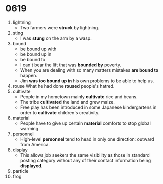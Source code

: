 # 0619

1. lightning
   - Two farmers were **struck** by lightning.
2. sting
   - I was **stung** on the arm by a wasp.
3. bound
   - be bound up with
   - be bound up in
   - be bound to
   - I can't bear the lift that was **bounded by** poverty.
   - When you are dealing with so many matters mistakes **are bound to** happen.
   - Jim **was too bound up in** his own problems to be able to help us. 
4. rouse
   What he had done **roused** people's hatred.
5. cultivate
   - People in my hometown mainly **cultivate** rice and beans.
   - The tribe **cultivated** the land and grew maize.
   - Free play has been introduced in some Japanese kindergartens in order to **cultivate** children's creativity.
6. material
   - People have to give up certain **material** comforts to stop global warming.
7. personnel
   - High-level **personnel** tend to head in only one direction: outward from America.
8. display
   - This allows job seekers the same visibility as those in standard posting category without any of their contact information being **displayed**.
9. particle
10. frog
